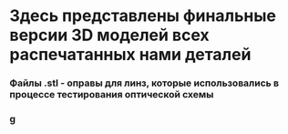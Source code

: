 # Здесь представлены финальные версии 3D моделей всех распечатанных нами деталей
### Файлы .stl - оправы для линз, которые использовались в процессе тестирования оптической схемы
### g
